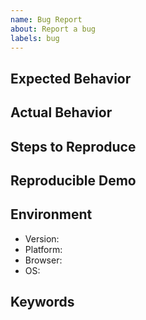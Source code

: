 ```yaml
---
name: Bug Report
about: Report a bug
labels: bug
---
```


## Expected Behavior

<!-- What should happen. -->

## Actual Behavior

<!-- What happens instead. -->

## Steps to Reproduce

<!-- Describe a sequence of steps that anybody can repeat to see the issue. -->

## Reproducible Demo

<!--
Creating a bug demo will help speed up the process of resolving the issue:

* CodeSandbox: https://codesandbox.io/s/940pov1l4w
* JSFiddle: https://jsfiddle.net/remarkablemark/7v86d800/
* Repl.it: https://repl.it/@remarkablemark/html-react-parser
-->

## Environment

- Version:
- Platform:
- Browser:
- OS:

## Keywords

<!-- Include keywords that might help others with the same problem find this issue. -->

